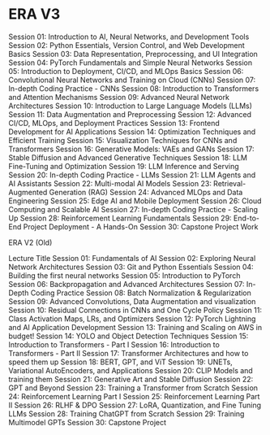 ERA V3
==========

Session 01: Introduction to AI, Neural Networks, and Development Tools
Session 02: Python Essentials, Version Control, and Web Development Basics
Session 03: Data Representation, Preprocessing, and UI Integration
Session 04: PyTorch Fundamentals and Simple Neural Networks
Session 05: Introduction to Deployment, CI/CD, and MLOps Basics
Session 06: Convolutional Neural Networks and Training on Cloud (CNNs)
Session 07: In-depth Coding Practice - CNNs
Session 08: Introduction to Transformers and Attention Mechanisms
Session 09: Advanced Neural Network Architectures
Session 10: Introduction to Large Language Models (LLMs)
Session 11: Data Augmentation and Preprocessing
Session 12: Advanced CI/CD, MLOps, and Deployment Practices
Session 13: Frontend Development for AI Applications
Session 14: Optimization Techniques and Efficient Training
Session 15: Visualization Techniques for CNNs and Transformers
Session 16: Generative Models: VAEs and GANs
Session 17: Stable Diffusion and Advanced Generative Techniques
Session 18: LLM Fine-Tuning and Optimization
Session 19: LLM Inference and Serving
Session 20: In-depth Coding Practice - LLMs
Session 21: LLM Agents and AI Assistants
Session 22: Multi-modal AI Models
Session 23: Retrieval-Augmented Generation (RAG)
Session 24: Advanced MLOps and Data Engineering
Session 25: Edge AI and Mobile Deployment
Session 26: Cloud Computing and Scalable AI
Session 27: In-depth Coding Practice - Scaling Up
Session 28: Reinforcement Learning Fundamentals
Session 29: End-to-End Project Deployment - A Hands-On
Session 30: Capstone Project Work

ERA V2 (Old)

Lecture Title
Session 01: Fundamentals of AI
Session 02: Exploring Neural Network Architectures
Session 03: Git and Python Essentials
Session 04: Building the first neural networks
Session 05: Introduction to PyTorch
Session 06: Backpropagation and Advanced Architectures
Session 07: In-Depth Coding Practice
Session 08: Batch Normalization & Regularization
Session 09: Advanced Convolutions, Data Augmentation and visualization
Session 10: Residual Connections in CNNs and One Cycle Policy
Session 11: Class Activation Maps, LRs, and Optimizers
Session 12: PyTorch Lightning and AI Application Development
Session 13: Training and Scaling on AWS in budget!
Session 14: YOLO and Object Detection Techniques
Session 15: Introduction to Transformers - Part I
Session 16: Introduction to Transformers - Part II
Session 17: Transformer Architectures and how to speed them up
Session 18: BERT, GPT, and ViT
Session 19: UNETs, Variational AutoEncoders, and Applications
Session 20: CLIP Models and training them
Session 21: Generative Art and Stable Diffusion
Session 22: GPT and Beyond
Session 23: Training a Transformer from Scratch
Session 24: Reinforcement Learning Part I
Session 25: Reinforcement Learning Part II
Session 26: RLHF & DPO
Session 27: LoRA, Quantization, and Fine Tuning LLMs
Session 28: Training ChatGPT from Scratch
Session 29: Training Multimodel GPTs
Session 30: Capstone Project

